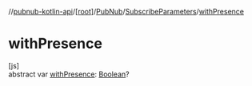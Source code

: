 //[pubnub-kotlin-api](../../../../index.md)/[[root]](../../index.md)/[PubNub](../index.md)/[SubscribeParameters](index.md)/[withPresence](with-presence.md)

# withPresence

[js]\
abstract var [withPresence](with-presence.md): [Boolean](https://kotlinlang.org/api/latest/jvm/stdlib/kotlin/-boolean/index.html)?
